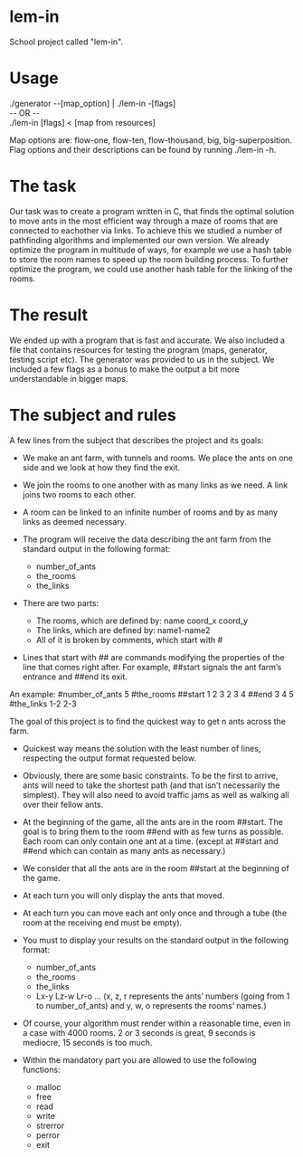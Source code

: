 # lem-in
School project called "lem-in".

# Usage
./generator --[map_option] | ./lem-in -[flags] \
-- OR -- \
./lem-in [flags] < [map from resources]

Map options are: flow-one, flow-ten, flow-thousand, big, big-superposition. \
Flag options and their descriptions can be found by running ./lem-in -h.

# The task
Our task was to create a program written in C, that finds the optimal solution to move ants in the most efficient way
through a maze of rooms that are connected to eachother via links. To achieve this we studied a number
of pathfinding algorithms and implemented our own version. We already optimize the program in multitude of ways,
for example we use a hash table to store the room names to speed up the room building process. To further optimize
the program, we could use another hash table for the linking of the rooms.

# The result
We ended up with a program that is fast and accurate. We also included a file that contains resources
for testing the program (maps, generator, testing script etc). The generator was provided to us in the subject.
We included a few flags as a bonus to make the output a bit more understandable in bigger maps.

# The subject and rules
A few lines from the subject that describes the project and its goals:

- We make an ant farm, with tunnels and rooms. We place the ants on one side
  and we look at how they find the exit.

- We join the rooms to one another with as many links as we need. A link joins
  two rooms to each other.

- A room can be linked to an infinite number of rooms and by as many links 
  as deemed necessary.
  
- The program will receive the data describing the ant farm from the standard
  output in the following format:
    * number_of_ants
    * the_rooms
    * the_links

- There are two parts:
  * The rooms, which are defined by: name coord_x coord_y
  * The links, which are defined by: name1-name2
  * All of it is broken by comments, which start with #

- Lines that start with ## are commands modifying the properties of the line
  that comes right after. For example, ##start signals the ant farm’s entrance
  and ##end its exit.

An example:
#number_of_ants
5
#the_rooms
##start
1 2 3
2 3 4
##end
3 4 5
#the_links
1-2
2-3

The goal of this project is to find the quickest way to get n ants across the farm.
- Quickest way means the solution with the least number of lines, respecting the
  output format requested below.
- Obviously, there are some basic constraints. To be the first to arrive, ants will need
  to take the shortest path (and that isn’t necessarily the simplest). They will also
  need to avoid traffic jams as well as walking all over their fellow ants.
- At the beginning of the game, all the ants are in the room ##start. The goal is
  to bring them to the room ##end with as few turns as possible. Each room can
  only contain one ant at a time. (except at ##start and ##end which can contain
  as many ants as necessary.)
- We consider that all the ants are in the room ##start at the beginning of the game.
- At each turn you will only display the ants that moved.
- At each turn you can move each ant only once and through a tube (the room at
  the receiving end must be empty).
- You must to display your results on the standard output in the following format:
    * number_of_ants
    * the_rooms
    * the_links
    * Lx-y Lz-w Lr-o ...
    (x, z, r represents the ants’ numbers (going from 1 to number_of_ants) and y,
     w, o represents the rooms’ names.)
- Of course, your algorithm must render within a reasonable time, even in a case with
  4000 rooms. 2 or 3 seconds is great, 9 seconds is mediocre, 15 seconds is too much.

- Within the mandatory part you are allowed to use the following functions:
  * malloc
  * free
  * read
  * write
  * strerror
  * perror
  * exit
